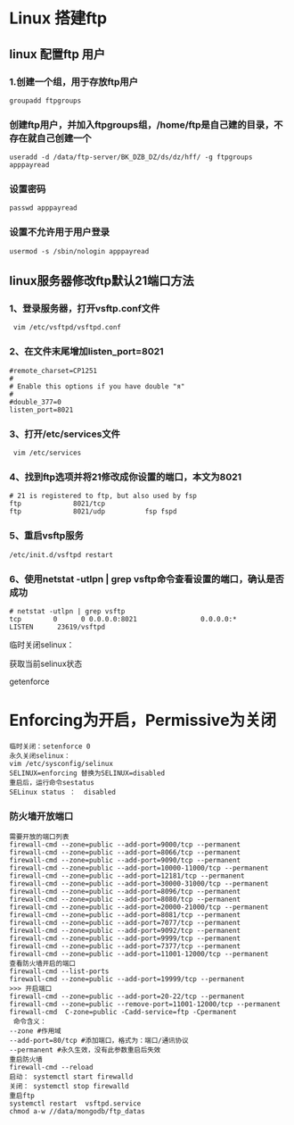 # Linux 搭建ftp

## linux 配置ftp 用户
### 1.创建一个组，用于存放ftp用户
    groupadd ftpgroups

### 创建ftp用户，并加入ftpgroups组，/home/ftp是自己建的目录，不存在就自己创建一个
    useradd -d /data/ftp-server/BK_DZB_DZ/ds/dz/hff/ -g ftpgroups apppayread

### 设置密码
    passwd apppayread

### 设置不允许用于用户登录
    usermod -s /sbin/nologin apppayread



## linux服务器修改ftp默认21端口方法
### 1、登录服务器，打开vsftp.conf文件
     vim /etc/vsftpd/vsftpd.conf
### 2、在文件末尾增加listen_port=8021
```
#remote_charset=CP1251
#
# Enable this options if you have double "я"
#
#double_377=0
listen_port=8021
```
### 3、打开/etc/services文件
     vim /etc/services
### 4、找到ftp选项并将21修改成你设置的端口，本文为8021
```
# 21 is registered to ftp, but also used by fsp
ftp             8021/tcp
ftp             8021/udp          fsp fspd
```
### 5、重启vsftp服务
    /etc/init.d/vsftpd restart
### 6、使用netstat -utlpn | grep vsftp命令查看设置的端口，确认是否成功
```
# netstat -utlpn | grep vsftp
tcp        0      0 0.0.0.0:8021                0.0.0.0:*                   LISTEN      23619/vsftpd
```


临时关闭selinux：

获取当前selinux状态

getenforce 

 

# Enforcing为开启，Permissive为关闭
```
临时关闭：setenforce 0
永久关闭selinux：
vim /etc/sysconfig/selinux
SELINUX=enforcing 替换为SELINUX=disabled
重启后，运行命令sestatus
SELinux status ：  disabled
```
### 防火墙开放端口
```
需要开放的端口列表
firewall-cmd --zone=public --add-port=9000/tcp --permanent
firewall-cmd --zone=public --add-port=8066/tcp --permanent
firewall-cmd --zone=public --add-port=9090/tcp --permanent
firewall-cmd --zone=public --add-port=10000-11000/tcp --permanent
firewall-cmd --zone=public --add-port=12181/tcp --permanent
firewall-cmd --zone=public --add-port=30000-31000/tcp --permanent
firewall-cmd --zone=public --add-port=8096/tcp --permanent
firewall-cmd --zone=public --add-port=8080/tcp --permanent
firewall-cmd --zone=public --add-port=20000-21000/tcp --permanent
firewall-cmd --zone=public --add-port=8081/tcp --permanent
firewall-cmd --zone=public --add-port=7077/tcp --permanent
firewall-cmd --zone=public --add-port=9092/tcp --permanent
firewall-cmd --zone=public --add-port=9999/tcp --permanent
firewall-cmd --zone=public --add-port=7377/tcp --permanent
firewall-cmd --zone=public --add-port=11001-12000/tcp --permanent
查看防火墙开启的端口
firewall-cmd --list-ports
firewall-cmd --zone=public --add-port=19999/tcp --permanent
>>> 开启端口
firewall-cmd --zone=public --add-port=20-22/tcp --permanent
firewall-cmd --zone=public --remove-port=11001-12000/tcp --permanent
firewall-cmd  C-zone=public -Cadd-service=ftp -Cpermanent
 命令含义：
--zone #作用域
--add-port=80/tcp #添加端口，格式为：端口/通讯协议
--permanent #永久生效，没有此参数重启后失效
重启防火墙
firewall-cmd --reload
启动： systemctl start firewalld
关闭： systemctl stop firewalld
重启ftp
systemctl restart  vsftpd.service
chmod a-w //data/mongodb/ftp_datas
```
    

